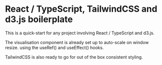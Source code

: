 # React / TypeScript, TailwindCSS and d3.js boilerplate

This is a quick-start for any project involving React / TypeScript and d3.js.

The visualisation component is already set up to auto-scale on window resize. using the useRef() and useEffect() hooks.

TailwindCSS is also ready to go for out of the box consistent styling.